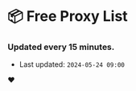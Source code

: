 # :package: Free Proxy List
### Updated every 15 minutes.

- Last updated: `2024-05-24 09:00`

:heart:
